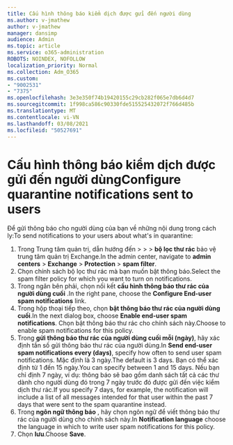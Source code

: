 ```yaml
---
title: Cấu hình thông báo kiểm dịch được gửi đến người dùng
ms.author: v-jmathew
author: v-jmathew
manager: dansimp
audience: Admin
ms.topic: article
ms.service: o365-administration
ROBOTS: NOINDEX, NOFOLLOW
localization_priority: Normal
ms.collection: Adm_O365
ms.custom:
- "9002531"
- "7375"
ms.openlocfilehash: 3e3e350f74b19420155c29cb282f065e7db6d4d7
ms.sourcegitcommit: 1f998ca586c90330fde515525432072f766d485b
ms.translationtype: MT
ms.contentlocale: vi-VN
ms.lasthandoff: 03/08/2021
ms.locfileid: "50527691"
---
```

# <a name="configure-quarantine-notifications-sent-to-users"></a><span data-ttu-id="7ecee-102">Cấu hình thông báo kiểm dịch được gửi đến người dùng</span><span class="sxs-lookup"><span data-stu-id="7ecee-102">Configure quarantine notifications sent to users</span></span>

<span data-ttu-id="7ecee-103">Để gửi thông báo cho người dùng của bạn về những nội dung trong cách ly:</span><span class="sxs-lookup"><span data-stu-id="7ecee-103">To send notifications to your users about what's in quarantine:</span></span>

1. <span data-ttu-id="7ecee-104">Trong Trung tâm quản trị, dẫn hướng đến  >    >    >  **bộ lọc thư rác** bảo vệ trung tâm quản trị Exchange.</span><span class="sxs-lookup"><span data-stu-id="7ecee-104">In the admin center, navigate to **admin centers** > **Exchange** > **Protection** > **spam filter**.</span></span>
2. <span data-ttu-id="7ecee-105">Chọn chính sách bộ lọc thư rác mà bạn muốn bật thông báo.</span><span class="sxs-lookup"><span data-stu-id="7ecee-105">Select the spam filter policy for which you want to turn on notifications.</span></span>
3. <span data-ttu-id="7ecee-106">Trong ngăn bên phải, chọn nối kết **cấu hình thông báo thư rác của người dùng cuối** .</span><span class="sxs-lookup"><span data-stu-id="7ecee-106">In the right pane, choose the **Configure End-user spam notifications** link.</span></span>
4. <span data-ttu-id="7ecee-107">Trong hộp thoại tiếp theo, chọn **bật thông báo thư rác của người dùng cuối**.</span><span class="sxs-lookup"><span data-stu-id="7ecee-107">In the next dialog box, choose **Enable end-user spam notifications**.</span></span> <span data-ttu-id="7ecee-108">Chọn bật thông báo thư rác cho chính sách này.</span><span class="sxs-lookup"><span data-stu-id="7ecee-108">Choose to enable spam notifications for this policy.</span></span>
5. <span data-ttu-id="7ecee-109">Trong **gửi thông báo thư rác của người dùng cuối mỗi (ngày)**, hãy xác định tần số gửi thông báo thư rác của người dùng.</span><span class="sxs-lookup"><span data-stu-id="7ecee-109">In **Send end-user spam notifications every (days)**, specify how often to send user spam notifications.</span></span> <span data-ttu-id="7ecee-110">Mặc định là 3 ngày.</span><span class="sxs-lookup"><span data-stu-id="7ecee-110">The default is 3 days.</span></span> <span data-ttu-id="7ecee-111">Bạn có thể xác định từ 1 đến 15 ngày.</span><span class="sxs-lookup"><span data-stu-id="7ecee-111">You can specify between 1 and 15 days.</span></span> <span data-ttu-id="7ecee-112">Nếu bạn chỉ định 7 ngày, ví dụ: thông báo sẽ bao gồm danh sách tất cả các thư dành cho người dùng đó trong 7 ngày trước đó được gửi đến việc kiểm dịch thư rác.</span><span class="sxs-lookup"><span data-stu-id="7ecee-112">If you specify 7 days, for example, the notification will include a list of all messages intended for that user within the past 7 days that were sent to the spam quarantine instead.</span></span>
6. <span data-ttu-id="7ecee-113">Trong **ngôn ngữ thông báo** , hãy chọn ngôn ngữ để viết thông báo thư rác của người dùng cho chính sách này.</span><span class="sxs-lookup"><span data-stu-id="7ecee-113">In **Notification language** choose the language in which to write user spam notifications for this policy.</span></span>
7. <span data-ttu-id="7ecee-114">Chọn **lưu**.</span><span class="sxs-lookup"><span data-stu-id="7ecee-114">Choose **Save**.</span></span>
